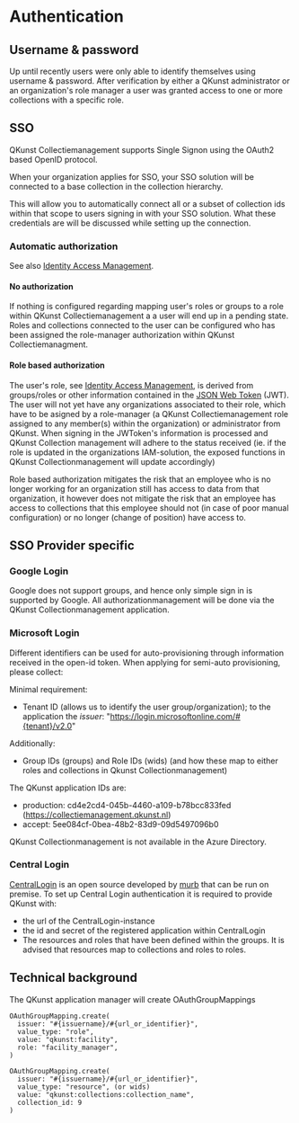 # Authentication

## Username & password

Up until recently users were only able to identify themselves using username & password. After verification by either a QKunst administrator or an organization's role manager
a user was granted access to one or more collections with a specific role.

## SSO

QKunst Collectiemanagement supports Single Signon using the OAuth2 based OpenID protocol.

When your organization applies for SSO, your SSO solution will be connected to a base collection in the collection hierarchy.

This will allow you to automatically connect all or a subset of collection ids within that scope to users signing in with your SSO solution.
What these credentials are will be discussed while setting up the connection.

### Automatic authorization

See also [Identity Access Management](iam.md).

#### No authorization

If nothing is configured regarding mapping user's roles or groups to a role within QKunst Collectiemanagement a a user will end up in a pending state. Roles and
collections connected to the user can be configured who has been assigned the role-manager authorization within QKunst Collectiemanagment.

#### Role based authorization

The user's role, see [Identity Access Management](iam.md), is derived from groups/roles or other information contained in the [JSON Web Token](https://en.wikipedia.org/wiki/JSON_Web_Token) (JWT).
The user will not yet have any organizations associated to their role, which have to be asigned by a
role-manager (a QKunst Collectiemanagement role assigned to any member(s) within the organization) or administrator from QKunst.
When signing in the JWToken's information is processed and QKunst Collection management will adhere to the status received
(ie. if the role is updated in the organizations IAM-solution, the exposed functions in QKunst Collectionmanagement will update accordingly)

Role based authorization mitigates the risk that an employee who is no longer working for an organization still has access to data from that organization, it however does not
mitigate the risk that an employee has access to collections that this employee should not (in case of poor manual configuration) or no longer (change of position) have access to.

## SSO Provider specific

### Google Login

Google does not support groups, and hence only simple sign in is supported by Google. All authorizationmanagement will be done via the QKunst Collectionmanagement application.

### Microsoft Login

Different identifiers can be used for auto-provisioning through information received in the open-id token. When applying for semi-auto provisioning, please collect:

Minimal requirement:

* Tenant ID (allows us to identify the user group/organization); to the application the *issuer*: "https://login.microsoftonline.com/#{tenant}/v2.0"

Additionally:

* Group IDs (groups) and Role IDs (wids) (and how these map to either roles and collections in Qkunst Collectionmanagement)

The QKunst application IDs are:

* production: cd4e2cd4-045b-4460-a109-b78bcc833fed (https://collectiemanagement.qkunst.nl)
* accept: 5ee084cf-0bea-48b2-83d9-09d5497096b0

QKunst Collectionmanagement is not available in the Azure Directory.

### Central Login

[CentralLogin](https://gitlab.com/murb-org/central_login/) is an open source developed by [murb](https://murb.nl) that can be run on premise. To set up Central Login authentication it is required to provide QKunst with:

* the url of the CentralLogin-instance
* the id and secret of the registered application within CentralLogin
* The resources and roles that have been defined within the groups. It is advised that resources map to collections and roles to roles.

## Technical background

The QKunst application manager will create OAuthGroupMappings

    OAuthGroupMapping.create(
      issuer: "#{issuername}/#{url_or_identifier}",
      value_type: "role",
      value: "qkunst:facility",
      role: "facility_manager",
    )

    OAuthGroupMapping.create(
      issuer: "#{issuername}/#{url_or_identifier}",
      value_type: "resource", (or wids)
      value: "qkunst:collections:collection_name",
      collection_id: 9
    )
